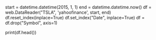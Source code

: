 start = datetime.datetime(2015, 1, 1)
end = datetime.datetime.now()
df = web.DataReader("TSLA", 'yahoofinance', start, end)
df.reset_index(inplace=True)
df.set_index("Date", inplace=True)
df = df.drop("Symbol", axis=1)

print(df.head())
